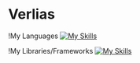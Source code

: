 ﻿# Verlias

!My Languages
[![My Skills](https://skillicons.dev/icons?i=python,js,nodejs,java)](https://skillicons.dev)

!My Libraries/Frameworks
[![My Skills](https://skillicons.dev/icons?i=mongodb,express,react,spring)](https://skillicons.dev)
